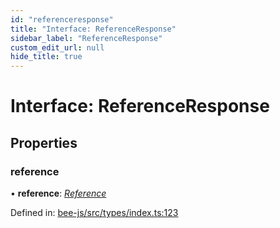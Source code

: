 ```yaml
---
id: "referenceresponse"
title: "Interface: ReferenceResponse"
sidebar_label: "ReferenceResponse"
custom_edit_url: null
hide_title: true
---
```


# Interface: ReferenceResponse

## Properties

### reference

• **reference**: [*Reference*](../types/reference.md)

Defined in: [bee-js/src/types/index.ts:123](https://github.com/ethersphere/bee-js/blob/8087a81/src/types/index.ts#L123)
